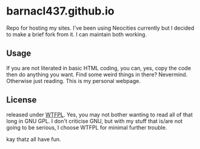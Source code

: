 # barnacl437.github.io
Repo for hosting my sites. I've been using Neocities currently but I decided to make a brief fork from it. I can maintain both working.
## Usage
If you are not literated in basic HTML coding, you can, yes, copy the code then do anything you want. Find some weird things in there? Nevermind. Otherwise just reading. This is my personal webpage.

## License
released under [WTFPL](https://en.wikipedia.org). Yes, you may not bother wanting to read all of that long in GNU GPL. I don't criticise GNU, but with my stuff that is/are not going to be serious, I choose WTFPL for minimal further trouble.

kay thatz all have fun.
